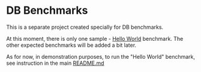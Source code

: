 # DB Benchmarks

This is a separate project created specially for DB benchmarks.

At this moment, there is only one sample - [Hello World](JMHSample_01_HelloWorld.scala) benchmark.
The other expected benchmarks will be added a bit later.

As for now, in demonstration purposes, to run the "Hello World" benchmark, see instruction in the main [README.md](../../../../../../../README.md:73)
